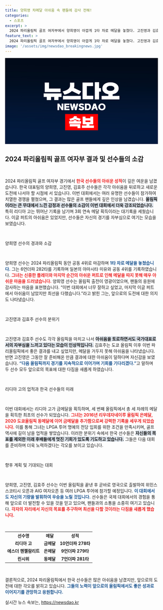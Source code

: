 ```yaml
---
title: 양희영 차메달 아쉬움 속 팬들에 감사 전해!
categories:
  - 스포츠
excerpt: >
  2024 파리올림픽 골프 여자부에서 양희영이 아깝게 1타 차로 메달을 놓쳤다. 고진영과 김효주도 아쉬움을 토로하며 다음 도전을 다짐했다. 리디아 고는 금메달을 차지하며 3회 연속 메달의 영예를 안았다.
feature_text: >
  2024 파리올림픽 골프 여자부에서 양희영이 아깝게 1타 차로 메달을 놓쳤다. 고진영과 김효주도 아쉬움을 토로하며 다음 도전을 다짐했다. 리디아 고는 금메달을 차지하며 3회 연속 메달의 영예를 안았다.
image: '/assets/img/newsdao_breakingnews.jpg'
---
```


<p><img src="/assets/img/newsdao_breakingnews.jpg" alt="koreaapp 속보" /></p>

<h2 data-ke-size="size26">2024 파리올림픽 골프 여자부 결과 및 선수들의 소감</h2>

<p data-ke-size="size16">&nbsp;</p>

<p>2024 파리올림픽 골프 여자부 경기에서 <b><span style="color: #ee2323;">한국 선수들의 아쉬운 성적</span></b>이 깊은 여운을 남겼습니다. 한국 대표팀의 양희영, 고진영, 김효주 선수들은 각각 아쉬움을 뒤로하고 새로운 도전에 나서야 할 시점에 서 있습니다. 이번 대회에서는 여러 유명한 선수들이 참가하여 치열한 경쟁을 펼쳤으며, 그 결과는 많은 골프 팬들에게 깊은 인상을 남겼습니다. <b><span style="background-color: #21538527;">올림픽이라는 큰 무대에서 느낀 감정과 선수들의 소감이 이번 대회에서 더욱 강조되었습니다.</span></b> 특히 리디아 고는 뛰어난 기록을 남기며 3회 연속 메달 획득이라는 대기록을 세웠습니다. 이글 퍼트의 아쉬움은 있었지만, 선수들은 자신의 경기를 자부심으로 여기는 모습을 보였습니다. </p>

<p data-ke-size="size16">&nbsp;</p>

<p>양희영 선수의 경과와 소감</p>

<p data-ke-size="size16">&nbsp;</p>

<p>양희영 선수는 2024 파리올림픽 동안 공동 4위로 마감하며 <b><span style="color: #1a5490;">1타 차로 메달을 놓쳤습니다.</span></b> 그는 6언더파 282타를 기록하며 일본의 야마시타 미유와 공동 4위를 기록하였습니다. <b><span style="color: #ee2323;">그녀는 신중한 플레이와 마지막 순간의 아쉬운 퍼트로 인해 메달을 따지 못해 매우 아쉬운 마음을 드러냈습니다.</span></b>  양희영 선수는 올림픽 출전이 영광이었으며, 팬들의 응원에 감사하는 마음을 표현했습니다. “이번 대회에서 너무 잘하고 싶었고, 마지막 이글 퍼트에서 아쉬움이 남았지만 최선을 다했습니다.”라고 밝힌 그는, 앞으로의 도전에 대한 의지도 나타냈습니다.</p>

<p data-ke-size="size16">&nbsp;</p>

<p>고진영과 김효주 선수의 분위기</p>

<p data-ke-size="size16">&nbsp;</p>

<p>고진영과 김효주 선수도 각각 올림픽을 마치고 나서 <b><span style="background-color: #21538527;">아쉬움을 토로하면서도 국가대표로서의 자부심을 느끼고 있다는 모습이 인상적입니다.</span></b> 김효주는 도쿄 올림픽 이후 이번 파리올림픽에서 좋은 결과를 내고 싶었지만, 메달을 거두지 못해 아쉬움을 나타냈습니다. 반면 고진영은 그동안 잘 준비해온 만큼 결과에 대한 아쉬움이 덜하다며 자신감을 보였습니다. <b><span style="color: #1a5490;">“다음 올림픽까지 경기를 지속적으로 이어가며 기회를 기다리겠다.”</span></b>고 말하며 두 선수 모두 앞으로의 목표에 대한 다짐을 새롭게 하였습니다.</p>

<p data-ke-size="size16">&nbsp;</p>

<p>리디아 고의 업적과 한국 선수들의 미래</p>

<p data-ke-size="size16">&nbsp;</p>

<p>이번 대회에서는 리디아 고가 금메달을 획득하며, 세 번째 올림픽에서 총 세 차례의 메달을 획득한 최초의 선수가 되었습니다. <b><span style="color: #ee2323;">그녀는 2016년 리우데자네이루 올림픽 은메달, 2020 도쿄올림픽 동메달에 이어 금메달을 추가함으로써 강력한 기록을 세우게 되었습니다.</span></b> 이를 통해 그녀는 LPGA 투어 명예의 전당 입회를 위한 조건을 만족시키며, 골프 역사에 길이 남을 업적을 쌓았습니다. 이러한 분위기 속에서 한국 선수들은 <b><span style="background-color: #21538527;">자신들의 목표를 제외한 이래 후배들에게 멋진 기회가 있도록 기도하고 있습니다.</span></b> 그들은 다음 대회를 준비하며 더욱 노력하겠다는 각오를 보이고 있습니다.</p>

<p data-ke-size="size16">&nbsp;</p>

<p>향후 계획 및 기대되는 대회</p>

<p data-ke-size="size16">&nbsp;</p>

<p>양희영, 고진영, 김효주 선수는 이번 올림픽을 끝낸 후 곧바로 영국으로 출발하여 위민스 스코티시 오픈과 AIG 여자오픈 등 여러 LPGA 투어에 참가할 예정입니다. <b><span style="color: #1a5490;">이 대회에서도 자신의 기량을 발휘하여 우승을 노릴 것입니다.</span></b> 선수들은 국제 대회에서의 경험을 통해 앞으로 더 발전할 수 있을 것을 믿고 있으며, 팬들과의 소통을 소중히 여기고 있습니다. <b><span style="color: #ee2323;">각자의 자리에서 자신의 목표를 추구하며 최선을 다할 것이라는 다짐을 새롭게 했습니다.</span></b></p>

<p data-ke-size="size16">&nbsp;</p>

<table style="width: 100%;">
  <tr>
    <td style="text-align: center; height: 17px;"><b>선수명</b></td>
    <td style="text-align: center; height: 17px;"><b>메달</b></td>
    <td style="text-align: center; height: 17px;"><b>성적</b></td>
  </tr>
  <tr>
    <td style="text-align: center; height: 17px;"><b>리디아 고</b></td>
    <td style="text-align: center; height: 17px;"><b>금메달</b></td>
    <td style="text-align: center; height: 17px;"><b>10언더파 278타</b></td>
  </tr>
  <tr>
    <td style="text-align: center; height: 17px;"><b>에스더 헨젤람리트</b></td>
    <td style="text-align: center; height: 17px;"><b>은메달</b></td>
    <td style="text-align: center; height: 17px;"><b>9언더파 279타</b></td>
  </tr>
  <tr>
    <td style="text-align: center; height: 17px;"><b>린시위</b></td>
    <td style="text-align: center; height: 17px;"><b>동메달</b></td>
    <td style="text-align: center; height: 17px;"><b>7언더파 281타</b></td>
  </tr>
</table>

<p data-ke-size="size16">&nbsp;</p>

<p>결론적으로, 2024 파리올림픽에서 한국 선수들은 많은 아쉬움을 남겼지만, 앞으로의 도전에 대한 각오를 밝히고 있습니다. <b><span style="color: #1a5490;">그들의 노력이 앞으로의 올림픽에서도 좋은 성과로 이어지기를 관망하고 응원합니다.</span></b></p>
실시간 뉴스 속보는, <a href="https://newsdao.kr" rel="dofollow">https://newsdao.kr</a>



